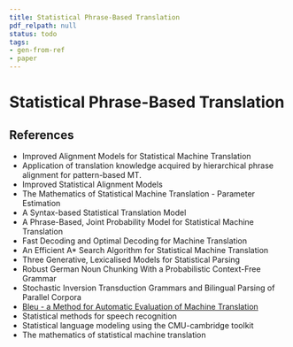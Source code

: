 ```yaml
---
title: Statistical Phrase-Based Translation
pdf_relpath: null
status: todo
tags:
- gen-from-ref
- paper
---
```


# Statistical Phrase-Based Translation

## References

- Improved Alignment Models for Statistical Machine Translation
- Application of translation knowledge acquired by hierarchical phrase alignment for pattern-based MT.
- Improved Statistical Alignment Models
- The Mathematics of Statistical Machine Translation - Parameter Estimation
- A Syntax-based Statistical Translation Model
- A Phrase-Based, Joint Probability Model for Statistical Machine Translation
- Fast Decoding and Optimal Decoding for Machine Translation
- An Efficient A* Search Algorithm for Statistical Machine Translation
- Three Generative, Lexicalised Models for Statistical Parsing
- Robust German Noun Chunking With a Probabilistic Context-Free Grammar
- Stochastic Inversion Transduction Grammars and Bilingual Parsing of Parallel Corpora
- [Bleu - a Method for Automatic Evaluation of Machine Translation](./bleu-a-method-for-automatic-evaluation-of-machine-translation.md)
- Statistical methods for speech recognition
- Statistical language modeling using the CMU-cambridge toolkit
- The mathematics of statistical machine translation
